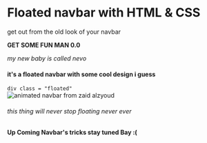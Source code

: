 Floated navbar with HTML & CSS
==============================

  

get out from the old look of your navbar

**GET SOME FUN MAN 0.0**  
  
_my new baby is called nevo_

#### it's a floated navbar with some cool design i guess

  
`div class = "floated"`  
![animated navbar from zaid alzyoud](nav.gif)  
  

###### this thing will never stop floating never ever

  
**Up Coming Navbar's tricks stay tuned Bay :(**
